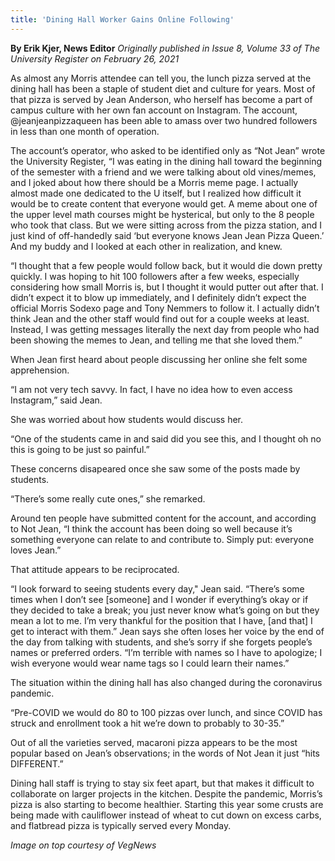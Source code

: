 ```yaml
---
title: 'Dining Hall Worker Gains Online Following'
---
```


**By Erik Kjer, News Editor** _Originally published in Issue 8, Volume 33 of The University Register on February 26, 2021_

As almost any Morris attendee can tell you, the lunch pizza served at the dining hall has been a staple of student diet and culture for years. Most of that pizza is served by Jean Anderson, who herself has become a part of campus culture with her own fan account on Instagram. The account, @jeanjeanpizzaqueen has been able to amass over two hundred followers in less than one month of operation.

The account’s operator, who asked to be identified only as “Not Jean” wrote the University Register, “I was eating in the dining hall toward the beginning of the semester with a friend and we were talking about old vines/memes, and I joked about how there should be a Morris meme page. I actually almost made one dedicated to the U itself, but I realized how difficult it would be to create content that everyone would get. A meme about one of the upper level math courses might be hysterical, but only to the 8 people who took that class. But we were sitting across from the pizza station, and I just kind of off-handedly said ‘but everyone knows Jean Jean Pizza Queen.’ And my buddy and I looked at each other in realization, and knew.

“I thought that a few people would follow back, but it would die down pretty quickly. I was hoping to hit 100 followers after a few weeks, especially considering how small Morris is, but I thought it would putter out after that. I didn’t expect it to blow up immediately, and I definitely didn’t expect the official Morris Sodexo page and Tony Nemmers to follow it. I actually didn’t think Jean and the other staff would find out for a couple weeks at least. Instead, I was getting messages literally the next day from people who had been showing the memes to Jean, and telling me that she loved them.”

When Jean first heard about people discussing her online she felt some apprehension. 

“I am not very tech savvy. In fact, I have no idea how to even access Instagram,” said Jean. 

She was worried about how students would discuss her. 

“One of the students came in and said did you see this, and I thought oh no this is going to be just so painful.” 

These concerns disapeared once she saw some of the posts made by students.

“There’s some really cute ones,” she remarked.

Around ten people have submitted content for the account, and according to Not Jean, “I think the account has been doing so well because it’s something everyone can relate to and contribute to. Simply put: everyone loves Jean.”

That attitude appears to be reciprocated. 

“I look forward to seeing students every day," Jean said. “There’s some times when I don’t see [someone] and I wonder if everything’s okay or if they decided to take a break; you just never know what’s going on but they mean a lot to me. I’m very thankful for the position that I have, [and that] I get to interact with them.” Jean says she often loses her voice by the end of the day from talking with students, and she’s sorry if she forgets people’s names or preferred orders. “I’m terrible with names so I have to apologize; I wish everyone would wear name tags so I could learn their names.”

The situation within the dining hall has also changed during the coronavirus pandemic.

“Pre-COVID we would do 80 to 100 pizzas over lunch, and since COVID has struck and enrollment took a hit we’re down to probably to 30-35.” 

Out of all the varieties served, macaroni pizza appears to be the most popular based on Jean’s observations; in the words of Not Jean it just “hits DIFFERENT.”

Dining hall staff is trying to stay six feet apart, but that makes it difficult to collaborate on larger projects in the kitchen. Despite the pandemic, Morris’s pizza is also starting to become healthier. Starting this year some crusts are being made with cauliflower instead of wheat to cut down on excess carbs, and flatbread pizza is typically served every Monday.

_Image on top courtesy of VegNews_